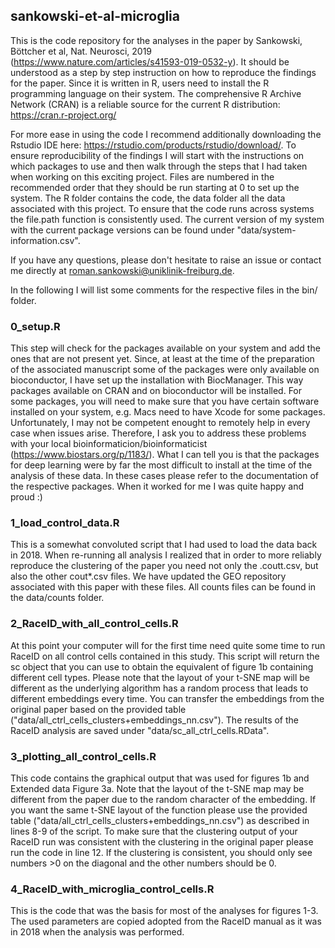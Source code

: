 ## sankowski-et-al-microglia
This is the code repository for the analyses in the paper by Sankowski, Böttcher et al, Nat. Neurosci, 2019 (https://www.nature.com/articles/s41593-019-0532-y). It should be understood as a step by step instruction on how to reproduce the findings for the paper. Since it is written in R, users need to install the R programming language on their system. The comprehensive R Archive Network (CRAN) is a reliable source for the current R distribution: https://cran.r-project.org/

For more ease in using the code I recommend additionally downloading the Rstudio IDE here: https://rstudio.com/products/rstudio/download/. To ensure reproducibility of the findings I will start with the instructions on which packages to use and then walk through the steps that I had taken when working on this exciting project. Files are numbered in the recommended order that they should be run starting at 0 to set up the system. The R folder contains the code, the data folder all the data associated with this project. To ensure that the code runs across systems the file.path function is consistently used. The current version of my system with the current package versions can be found under "data/system-information.csv".

If you have any questions, please don't hesitate to raise an issue or contact me directly at roman.sankowski@uniklinik-freiburg.de.

In the following I will list some comments for the respective files in the bin/ folder.

### 0_setup.R
This step will check for the packages available on your system and add the ones that are not present yet. Since, at least at the time of the preparation of the associated manuscript some of the packages were only available on bioconductor, I have set up the installation with BiocManager. This way packages available on CRAN and on bioconductor will be installed. For some packages, you will need to make sure that you have certain software installed on your system, e.g. Macs need to have Xcode for some packages. Unfortunately, I may not be competent enought to remotely help in every case when issues arise. Therefore, I ask you to address these problems with your local bioinformaticion/bioinformaticist (https://www.biostars.org/p/1183/).
What I can tell you is that the packages for deep learning were by far the most difficult to install at the time of the analysis of these data. In these cases please refer to the documentation of the respective packages. When it worked for me I was quite happy and proud :)

### 1_load_control_data.R
This is a somewhat convoluted script that I had used to load the data back in 2018. When re-running all analysis I realized that in order to more reliably reproduce the clustering of the paper you need not only the .coutt.csv, but also the other cout*.csv files. We have updated the GEO repository associated with this paper with these files. All counts files can be found in the data/counts folder. 

### 2_RaceID_with_all_control_cells.R
At this point your computer will for the first time need quite some time to run RaceID on all control cells contained in this study. This script will return the sc object that you can use to obtain the equivalent of figure 1b containing different cell types. Please note that the layout of your t-SNE map will be different as the underlying algorithm has a random process that leads to different embeddings every time. You can transfer the embeddings from the original paper based on the provided table ("data/all_ctrl_cells_clusters+embeddings_nn.csv"). The results of the RaceID analysis are saved under "data/sc_all_ctrl_cells.RData".

### 3_plotting_all_control_cells.R
This code contains the graphical output that was used for figures 1b and Extended data Figure 3a. Note that the layout of the t-SNE map may be different from the paper due to the random character of the embedding. If you want the same t-SNE layout of the function please use the provided table ("data/all_ctrl_cells_clusters+embeddings_nn.csv") as described in lines 8-9 of the script. To make sure that the clustering output of your RaceID run was consistent with the clustering in the original paper please run the code in line 12. If the clustering is consistent, you should only see numbers >0 on the diagonal and the other numbers should be 0.

### 4_RaceID_with_microglia_control_cells.R
This is the code that was the basis for most of the analyses for figures 1-3. The used parameters are copied adopted from the RaceID manual as it was in 2018 when the analysis was performed. 
